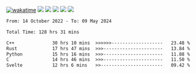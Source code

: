 [![wakatime](https://wakatime.com/badge/user/368879df-dc38-4b1a-86c4-8a2054a0e074.svg)](https://wakatime.com/@368879df-dc38-4b1a-86c4-8a2054a0e074)
<img src="https://img.shields.io/badge/Windows-0078D6?style=flat&logo=Windows&logoColor=white">
<img src="https://img.shields.io/badge/IntelliJ_IDEA-000000.svg?style=flat&logo=IntelliJ-IDEA&logoColor=white">
<img src="https://img.shields.io/badge/CLion-000000.svg?style=flat&logo=CLion&logoColor=white">
<img src="https://img.shields.io/badge/Visual_Studio_Code-007ACC?style=flat&logo=Visual-Studio-Code&logoColor=white">
<img src="https://img.shields.io/badge/Discord-5865F2?label=kano42&style=flat&logo=discord&logoColor=white">
<br>


<!--START_SECTION:waka-->

```txt
From: 14 October 2022 - To: 09 May 2024

Total Time: 128 hrs 31 mins

C++              30 hrs 10 mins  >>>>>>-------------------   23.48 %
Rust             17 hrs 47 mins  >>>----------------------   13.84 %
Python           15 hrs 16 mins  >>>----------------------   11.88 %
C                14 hrs 46 mins  >>>----------------------   11.50 %
Svelte           12 hrs 6 mins   >>-----------------------   09.42 %
```

<!--END_SECTION:waka-->
